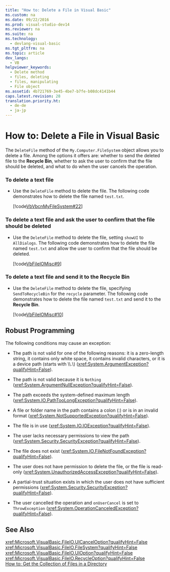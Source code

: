 ```yaml
---
title: "How to: Delete a File in Visual Basic"
ms.custom: na
ms.date: 09/22/2016
ms.prod: visual-studio-dev14
ms.reviewer: na
ms.suite: na
ms.technology: 
  - devlang-visual-basic
ms.tgt_pltfrm: na
ms.topic: article
dev_langs: 
  - VB
helpviewer_keywords: 
  - Delete method
  - files, deleting
  - files, manipulating
  - File object
ms.assetid: 4b721769-3e45-4be7-b7fe-b08dc4141b44
caps.latest.revision: 28
translation.priority.ht: 
  - de-de
  - ja-jp
---
```

# How to: Delete a File in Visual Basic
The `DeleteFile` method of the `My.Computer.FileSystem` object allows you to delete a file. Among the options it offers are: whether to send the deleted file to the **Recycle Bin**, whether to ask the user to confirm that the file should be deleted, and what to do when the user cancels the operation.  
  
### To delete a text file  
  
-   Use the `DeleteFile` method to delete the file. The following code demonstrates how to delete the file named `test.txt`.  
  
     [!code[VbVbcnMyFileSystem#22](../vs140/codesnippet/VisualBasic/how-to--delete-a-file-in-visual-basic_1.vb)]
  
  
### To delete a text file and ask the user to confirm that the file should be deleted  
  
-   Use the `DeleteFile` method to delete the file, setting `showUI` to `AllDialogs`. The following code demonstrates how to delete the file named `test.txt` and allow the user to confirm that the file should be deleted.  
  
     [!code[VbFileIOMisc#9](../vs140/codesnippet/VisualBasic/how-to--delete-a-file-in-visual-basic_2.vb)]
  
  
### To delete a text file and send it to the Recycle Bin  
  
-   Use the `DeleteFile` method to delete the file, specifying `SendToRecycleBin` for the `recycle` parameter. The following code demonstrates how to delete the file named `test.txt` and send it to the **Recycle Bin**.  
  
     [!code[VbFileIOMisc#10](../vs140/codesnippet/VisualBasic/how-to--delete-a-file-in-visual-basic_3.vb)]
  
  
## Robust Programming  
 The following conditions may cause an exception:  
  
-   The path is not valid for one of the following reasons: it is a zero-length string, it contains only white space, it contains invalid characters, or it is a device path (starts with \\\\.\\) (<xref:System.ArgumentException?qualifyHint=False>).  
  
-   The path is not valid because it is `Nothing` (<xref:System.ArgumentNullException?qualifyHint=False>).  
  
-   The path exceeds the system-defined maximum length (<xref:System.IO.PathTooLongException?qualifyHint=False>).  
  
-   A file or folder name in the path contains a colon (:) or is in an invalid format (<xref:System.NotSupportedException?qualifyHint=False>).  
  
-   The file is in use (<xref:System.IO.IOException?qualifyHint=False>).  
  
-   The user lacks necessary permissions to view the path (<xref:System.Security.SecurityException?qualifyHint=False>).  
  
-   The file does not exist (<xref:System.IO.FileNotFoundException?qualifyHint=False>).  
  
-   The user does not have permission to delete the file, or the file is read-only (<xref:System.UnauthorizedAccessException?qualifyHint=False>).  
  
-   A partial-trust situation exists in which the user does not have sufficient permissions (<xref:System.Security.SecurityException?qualifyHint=False>).  
  
-   The user cancelled the operation and `onUserCancel` is set to `ThrowException` (<xref:System.OperationCanceledException?qualifyHint=False>).  
  
## See Also  
 <xref:Microsoft.VisualBasic.FileIO.UICancelOption?qualifyHint=False>   
 <xref:Microsoft.VisualBasic.FileIO.FileSystem?qualifyHint=False>   
 <xref:Microsoft.VisualBasic.FileIO.UIOption?qualifyHint=False>   
 <xref:Microsoft.VisualBasic.FileIO.RecycleOption?qualifyHint=False>   
 [How to: Get the Collection of Files in a Directory](../vs140/how-to--get-the-collection-of-files-in-a-directory-in-visual-basic.md)